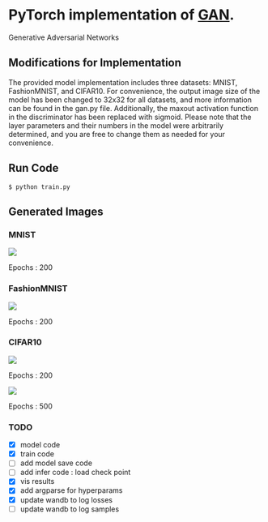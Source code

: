 # PyTorch implementation of [GAN](https://arxiv.org/abs/1406.2661).
Generative Adversarial Networks


## Modifications for Implementation
The provided model implementation includes three datasets: MNIST, FashionMNIST, and CIFAR10. For convenience, the output image size of the model has been changed to 32x32 for all datasets, and more information can be found in the gan.py file. 
Additionally, the maxout activation function in the discriminator has been replaced with sigmoid. 
Please note that the layer parameters and their numbers in the model were arbitrarily determined, and you are free to change them as needed for your convenience.


## Run Code

```ShellSession
$ python train.py
```


## Generated Images
### MNIST
<img src=results\mnist\200_gif_results_mnist.gif>

Epochs : 200

### FashionMNIST
<img src=results\fashion\200_gif_results_fashion.gif>

Epochs : 200

### CIFAR10
<img src=results\cifar10\200_gif_results_cifar10.gif>

Epochs : 200

<img src=results\cifar10\500_gif_results_cifar10.gif>

Epochs : 500

### TODO
- [x] model code
- [x] train code
- [ ] add model save code
- [ ] add infer code : load check point
- [x] vis results
- [x] add argparse for hyperparams
- [x] update wandb to log losses 
- [ ] update wandb to log samples
